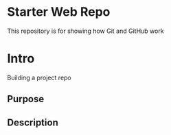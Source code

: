 # Starter Web Repo

This repository is for showing how Git and GitHub work

# Intro

Building a project repo

## Purpose

## Description


